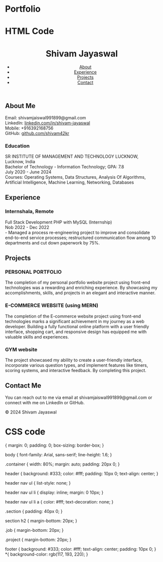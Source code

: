 # Portfolio
# HTML Code

<!DOCTYPE html>
<html lang="en">
<head>
<meta charset="UTF-8">
<meta name="viewport" content="width=device-width, initial-scale=1.0">
<title>Shivam Jayaswal - Portfolio</title>
<link rel="stylesheet" href="styles.css">
</head>
<body>

<header>
  <div class="container">
    <h1>Shivam Jayaswal</h1>
    <nav>
      <ul>
        <li><a href="#about">About</a></li>
        <li><a href="#experience">Experience</a></li>
        <li><a href="#projects">Projects</a></li>
        <li><a href="#contact">Contact</a></li>
      </ul>
    </nav>
  </div>
</header>

<section id="about" class="section">
  <div class="container">
    <h2>About Me</h2>
    <p>Email: shivamjaiswal991899@gmail.com <br>
    LinkedIn: <a href="linkedin.com/in/shivam-jayaswal">linkedin.com/in/shivam-jayaswal</a> <br>
    Mobile: +916392168756 <br>
    GitHub: <a href="https://github.com/shivam42kr">github.com/shivam42kr</a> </p>
    <h3>Education</h3>
    <p>SR INSTITUTE OF MANAGEMENT AND TECHNOLOGY LUCKNOW, Lucknow, India <br>
    Bachelor of Technology - Information Technology; GPA: 7.8 <br>
    July 2020 - June 2024 <br>
    Courses: Operating Systems, Data Structures, Analysis Of Algorithms, Artificial Intelligence, Machine Learning, Networking, Databases</p>
  </div>
</section>

<section id="experience" class="section">
  <div class="container">
    <h2>Experience</h2>
    <div class="job">
      <h3>Internshala, Remote</h3>
      <p>Full Stack Development PHP with MySQL (Internship) <br>
      Nob 2022 - Dec 2022 <br>
      - Managed a process re-engineering project to improve and consolidate end-to-end service processes; restructured communication flow among 10 departments and cut down paperwork by 75%.</p>
    </div>
  </div>
</section>

<section id="projects" class="section">
  <div class="container">
    <h2>Projects</h2>
    <div class="project">
      <h3>PERSONAL PORTFOLIO</h3>
      <p>The completion of my personal portfolio website project using front-end technologies was a rewarding and enriching experience. By showcasing my accomplishments, skills, and projects in an elegant and interactive manner.</p>
    </div>
    <div class="project">
      <h3>E-COMMERCE WEBSITE (using MERN)</h3>
      <p>The completion of the E-commerce website project using front-end technologies marks a significant achievement in my journey as a web developer. Building a fully functional online platform with a user friendly interface, shopping cart, and responsive design has equipped me with valuable skills and experiences.</p>
    </div>
    <div class="project">
      <h3>GYM website</h3>
      <p>The project showcased my ability to create a user-friendly interface, incorporate various question types, and implement features like timers, scoring systems, and interactive feedback. By completing this project.</p>
    </div>
  </div>
</section>

<section id="contact" class="section">
  <div class="container">
    <h2>Contact Me</h2>
    <p>You can reach out to me via email at shivamjaiswal991899@gmail.com or connect with me on LinkedIn or GitHub.</p>
  </div>
</section>

<footer>
  <div class="container">
    <p>&copy; 2024 Shivam Jayaswal</p>
  </div>
</footer>

<script src="script.js"></script>
</body>
</html>

# CSS code
 {
    margin: 0;
    padding: 0;
    box-sizing: border-box;
  }
  
  body {
    font-family: Arial, sans-serif;
    line-height: 1.6;
  }
  
  .container {
    width: 80%;
    margin: auto;
    padding: 20px 0;
  }
  
  header {
    background: #333;
    color: #fff;
    padding: 10px 0;
    text-align: center;
  }
  
  header nav ul {
    list-style: none;
  }
  
  header nav ul li {
    display: inline;
    margin: 0 10px;
  }
  
  header nav ul li a {
    color: #fff;
    text-decoration: none;
  }
  
  .section {
    padding: 40px 0;
  }
  
  section h2 {
    margin-bottom: 20px;
  }
  
  .job {
    margin-bottom: 20px;
  }
  
  .project {
    margin-bottom: 20px;
  }
  
  footer {
    background: #333;
    color: #fff;
    text-align: center;
    padding: 10px 0;
  }
  *{
    background-color: rgb(117, 193, 220);
  }
